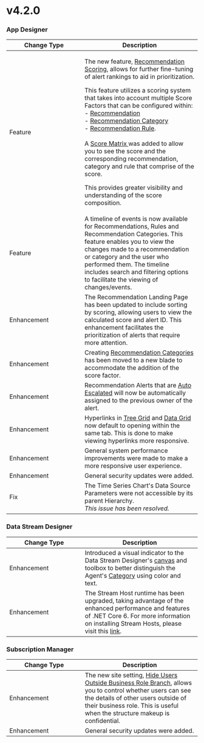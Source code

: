 # v4.2.0

### App Designer

<table><thead><tr><th width="182">Change Type</th><th>Description</th></tr></thead><tbody><tr><td>Feature</td><td><p>The new feature, <a href="../../concepts/recommendation/recommendation-scoring.md">Recommendation Scoring</a>, allows for further fine-tuning of alert rankings to aid in prioritization. </p><p></p><p>This feature utilizes a scoring system that takes into account multiple Score Factors that can be configured within:<br>- <a href="../../how-tos/recommendations/manage-recommendations.md#create-a-recommendation">Recommendation</a><br>- <a href="../../how-tos/recommendations/manage-categories.md#create-a-category">Recommendation Category</a><br>- <a href="../../how-tos/recommendations/create-rules.md#create-rules">Recommendation Rule</a>.<br><br>A <a href="../../concepts/recommendation/recommendation-scoring.md#viewing-the-recommendation-scoring">Score Matrix </a>was added to allow you to see the score and the corresponding recommendation, category and rule that comprise of the score. </p><p></p><p>This provides greater visibility and understanding of the score composition.</p></td></tr><tr><td>Feature</td><td>A timeline of events is now available for Recommendations, Rules and Recommendation Categories. This feature enables you to view the changes made to a recommendation or category and the user who performed them. The timeline includes search and filtering options to facilitate the viewing of changes/events.</td></tr><tr><td>Enhancement</td><td>The Recommendation Landing Page has been updated to include sorting by scoring, allowing users to view the calculated score and alert ID. This enhancement facilitates the prioritization of alerts that require more attention.</td></tr><tr><td>Enhancement</td><td>Creating <a href="../../how-tos/recommendations/manage-categories.md#create-a-category">Recommendation Categories</a> has been moved to a new blade to accommodate the addition of the score factor.</td></tr><tr><td>Enhancement</td><td>Recommendation Alerts that are <a href="../../concepts/recommendation/#auto-escalate">Auto Escalated</a> will now be automatically assigned to the previous owner of the alert.</td></tr><tr><td>Enhancement</td><td>Hyperlinks in <a href="../../blocks-toolbox/basic/tree-grid.md">Tree Grid</a> and <a href="../../blocks-toolbox/basic/data-grid.md">Data Grid</a> now default to opening within the same tab. This is done to make viewing hyperlinks more responsive.</td></tr><tr><td>Enhancement</td><td>General system performance improvements were made to make a more responsive user experience.</td></tr><tr><td>Enhancement</td><td>General security updates were added.</td></tr><tr><td>Fix</td><td>The Time Series Chart's Data Source Parameters were not accessible by its parent Hierarchy.<br><em>This issue has been resolved.</em></td></tr></tbody></table>

### Data Stream Designer

<table><thead><tr><th width="183">Change Type</th><th>Description</th></tr></thead><tbody><tr><td>Enhancement</td><td>Introduced a visual indicator to the Data Stream Designer's <a href="../../concepts/data-stream/">canvas</a> and toolbox to better distinguish the Agent's <a href="../../concepts/agent/#categories">Category</a> using color and text.</td></tr><tr><td>Enhancement</td><td>The Stream Host runtime has been upgraded, taking advantage of the enhanced performance and features of .NET Core 6. For more information on installing Stream Hosts, please visit this <a href="../../installation/3.-complete-installation/install-stream-host/">link</a>.</td></tr></tbody></table>

### Subscription Manager

<table><thead><tr><th width="183">Change Type</th><th>Description</th></tr></thead><tbody><tr><td>Enhancement</td><td>The new site setting, <a href="../../how-tos/manage-site-settings.md#hide-users-outside-business-role-branch">Hide Users Outside Business Role Branch</a>, allows you to control whether users can see the details of other users outside of their business role. This is useful when the structure makeup is confidential.</td></tr><tr><td>Enhancement</td><td>General security updates were added.</td></tr></tbody></table>
